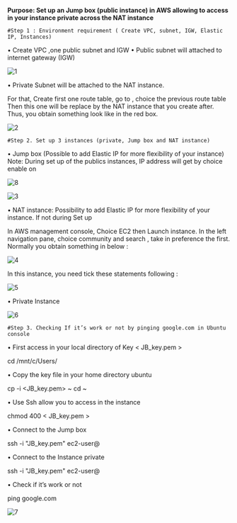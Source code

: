 
__Purpose: Set up an Jump box (public instance) in AWS allowing to access in your instance private across the NAT instance__

```{r}
#Step 1 : Environment requirement ( Create VPC, subnet, IGW, Elastic IP, Instances)
```

•	Create VPC ,one public subnet and IGW 
•	Public subnet will attached to internet gateway (IGW) 

![1](https://user-images.githubusercontent.com/51121757/69834360-c077de00-1231-11ea-9d16-1616a0f32df2.PNG)

•	Private Subnet will be attached to the NAT instance. 

For that, Create first one route table, go to <edit route table association >, choice the previous route table Then this one will be replace by the NAT instance that you create after. Thus, you obtain something look like in the red box.

![2](https://user-images.githubusercontent.com/51121757/69834390-f9b04e00-1231-11ea-9d10-6a2dfcaf981b.PNG)

```{r}
#Step 2. Set up 3 instances (private, Jump box and NAT instance)
```
•	Jump box (Possible to add Elastic IP for more flexibility of your instance)
Note: During set up of the publics instances, IP address will get by choice enable
on <Auto-assign Public IP>
  
![8](https://user-images.githubusercontent.com/51121757/69897369-12f4ef80-1343-11ea-9908-d2fd3698d8ff.PNG)


![3](https://user-images.githubusercontent.com/51121757/69834395-00d75c00-1232-11ea-98eb-0552028c4570.PNG)


•	NAT instance: Possibility to add Elastic IP for more flexibility of your instance. If not during Set up

In AWS management console, Choice EC2 then Launch instance.
In the left navigation pane, choice community and search <amzn-ami-vpc-nat>, take in preference the first. Normally you obtain something in below :

![4](https://user-images.githubusercontent.com/51121757/69834399-0765d380-1232-11ea-8479-3d1b176f3c73.PNG)

In this instance, you need tick these statements following : 

![5](https://user-images.githubusercontent.com/51121757/69834402-0c2a8780-1232-11ea-96db-7c87a1d60b74.PNG)


•	Private Instance

![6](https://user-images.githubusercontent.com/51121757/69834408-1056a500-1232-11ea-8ccb-74cce9d3cbee.PNG)

```{r}
#Step 3. Checking If it’s work or not by pinging google.com in Ubuntu console
```
• First access in your local directory of Key < JB_key.pem >

cd /mnt/c/Users/

• Copy the key file in your home directory ubuntu


cp -i <JB_key.pem> ~
cd ~

• Use Ssh allow you to access in the instance

chmod 400 < JB_key.pem >

•	Connect to the Jump  box


ssh -i "JB_key.pem" ec2-user@<IP address Jump box>

• Connect to the Instance private


ssh -i "JB_key.pem" ec2-user@<IP address private instance>


• Check if it’s work or not

ping google.com

![7](https://user-images.githubusercontent.com/51121757/69834414-15b3ef80-1232-11ea-86e4-6989c31d9903.PNG)
